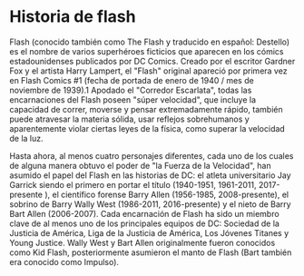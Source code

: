 # Historia de flash

Flash (conocido también como The Flash y traducido en español: Destello) es el nombre de 
varios superhéroes ficticios que aparecen en los cómics estadounidenses publicados por
DC Comics. Creado por el escritor Gardner Fox y el artista Harry Lampert, el "Flash" 
original apareció por primera vez en Flash Comics #1 (fecha de portada de enero
de 1940 / mes de noviembre de 1939).1​ Apodado el "Corredor Escarlata", todas las 
encarnaciones del Flash poseen "súper velocidad", que incluye la capacidad de correr,
moverse y pensar extremadamente rápido, también puede atravesar la materia sólida, 
usar reflejos sobrehumanos y aparentemente violar ciertas leyes de la física, como 
superar la velocidad de la luz.

Hasta ahora, al menos cuatro personajes diferentes, cada uno de los cuales de alguna 
manera obtuvo el poder de "la Fuerza de la Velocidad", han asumido el papel del Flash en 
las historias de DC: el atleta universitario Jay Garrick siendo el primero en portar el 
título (1940-1951, 1961-2011, 2017-presente ), el científico forense Barry Allen
(1956-1985, 2008-presente), el sobrino de Barry Wally West (1986-2011, 2016-presente) y 
el nieto de Barry Bart Allen (2006-2007). Cada encarnación de Flash ha sido un miembro 
clave de al menos uno de los principales equipos de DC: Sociedad de la Justicia de América, Liga de la Justicia de América, Los Jóvenes Titanes y Young Justice. Wally West y Bart Allen originalmente fueron conocidos como Kid Flash, posteriormente asumieron el
manto de Flash (Bart también era conocido como Impulso).
